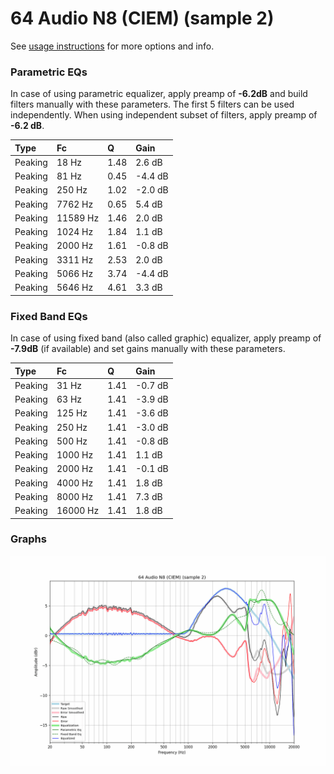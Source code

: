 # 64 Audio N8 (CIEM) (sample 2)
See [usage instructions](https://github.com/jaakkopasanen/AutoEq#usage) for more options and info.

### Parametric EQs
In case of using parametric equalizer, apply preamp of **-6.2dB** and build filters manually
with these parameters. The first 5 filters can be used independently.
When using independent subset of filters, apply preamp of **-6.2 dB**.

| Type    | Fc       |    Q | Gain    |
|:--------|:---------|:-----|:--------|
| Peaking | 18 Hz    | 1.48 | 2.6 dB  |
| Peaking | 81 Hz    | 0.45 | -4.4 dB |
| Peaking | 250 Hz   | 1.02 | -2.0 dB |
| Peaking | 7762 Hz  | 0.65 | 5.4 dB  |
| Peaking | 11589 Hz | 1.46 | 2.0 dB  |
| Peaking | 1024 Hz  | 1.84 | 1.1 dB  |
| Peaking | 2000 Hz  | 1.61 | -0.8 dB |
| Peaking | 3311 Hz  | 2.53 | 2.0 dB  |
| Peaking | 5066 Hz  | 3.74 | -4.4 dB |
| Peaking | 5646 Hz  | 4.61 | 3.3 dB  |

### Fixed Band EQs
In case of using fixed band (also called graphic) equalizer, apply preamp of **-7.9dB**
(if available) and set gains manually with these parameters.

| Type    | Fc       |    Q | Gain    |
|:--------|:---------|:-----|:--------|
| Peaking | 31 Hz    | 1.41 | -0.7 dB |
| Peaking | 63 Hz    | 1.41 | -3.9 dB |
| Peaking | 125 Hz   | 1.41 | -3.6 dB |
| Peaking | 250 Hz   | 1.41 | -3.0 dB |
| Peaking | 500 Hz   | 1.41 | -0.8 dB |
| Peaking | 1000 Hz  | 1.41 | 1.1 dB  |
| Peaking | 2000 Hz  | 1.41 | -0.1 dB |
| Peaking | 4000 Hz  | 1.41 | 1.8 dB  |
| Peaking | 8000 Hz  | 1.41 | 7.3 dB  |
| Peaking | 16000 Hz | 1.41 | 1.8 dB  |

### Graphs
![](./64%20Audio%20N8%20(CIEM)%20(sample%202).png)